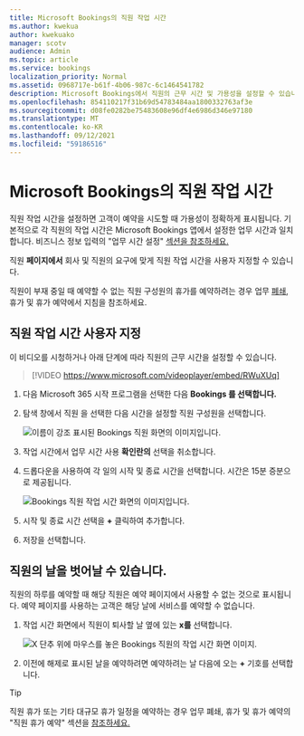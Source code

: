 ```yaml
---
title: Microsoft Bookings의 직원 작업 시간
ms.author: kwekua
author: kwekuako
manager: scotv
audience: Admin
ms.topic: article
ms.service: bookings
localization_priority: Normal
ms.assetid: 0968717e-b61f-4b06-987c-6c1464541782
description: Microsoft Bookings에서 직원의 근무 시간 및 가용성을 설정할 수 있습니다.
ms.openlocfilehash: 854110217f31b69d54783484aa1800332763af3e
ms.sourcegitcommit: d08fe0282be75483608e96df4e6986d346e97180
ms.translationtype: MT
ms.contentlocale: ko-KR
ms.lasthandoff: 09/12/2021
ms.locfileid: "59186516"
---
```

# <a name="employee-working-hours-in-microsoft-bookings"></a>Microsoft Bookings의 직원 작업 시간

직원 작업 시간을 설정하면 고객이 예약을 시도할 때 가용성이 정확하게 표시됩니다. 기본적으로 각 직원의 작업 시간은 Microsoft Bookings 앱에서 설정한 업무 시간과 일치합니다. 비즈니스 정보 입력의 "업무 시간 설정" [섹션을 참조하세요.](enter-business-information.md)

직원 **페이지에서** 회사 및 직원의 요구에 맞게 직원 작업 시간을 사용자 지정할 수 있습니다.

직원이 부재 중일 때 예약할 수 없는 직원 구성원의 휴가를 예약하려는 경우 업무 [폐쇄,](schedule-closures-time-off-vacation.md) 휴가 및 휴가 예약에서 지침을 참조하세요.

## <a name="customize-employee-working-hours"></a>직원 작업 시간 사용자 지정

이 비디오를 시청하거나 아래 단계에 따라 직원의 근무 시간을 설정할 수 있습니다.

> [!VIDEO https://www.microsoft.com/videoplayer/embed/RWuXUq]

1. 다음 Microsoft 365 시작 프로그램을 선택한 다음 **Bookings 를 선택합니다.**

1. 탐색 창에서 직원 을 선택한 다음 시간을 설정할 직원 구성원을 선택합니다.

   ![이름이 강조 표시된 Bookings 직원 화면의 이미지입니다.](../media/bookings-staff-name-highlight.png)

1. 작업 시간에서 업무 시간 사용 **확인란의** 선택을 취소합니다.

1. 드롭다운을 사용하여 각 일의 시작 및 종료 시간을 선택합니다. 시간은 15분 증분으로 제공됩니다.

   ![Bookings 직원 작업 시간 화면의 이미지입니다.](../media/bookings-staff-hours.png)

1. 시작 및 종료 시간 선택을 **+** 클릭하여 추가합니다.

1. 저장을 선택합니다.

## <a name="set-an-employees-days-off"></a>직원의 날을 벗어날 수 있습니다.

직원의 하루를 예약할 때 해당 직원은 예약 페이지에서 사용할 수 없는 것으로 표시됩니다. 예약 페이지를 사용하는 고객은 해당 날에 서비스를 예약할 수 없습니다.

1. 작업 시간 화면에서 직원이 퇴사할 날 옆에 있는 **x를** 선택합니다.

   ![X 단추 위에 마우스를 놓은 Bookings 직원의 작업 시간 화면 이미지.](../media/bookings-staff-time-off.png)

1. 이전에 해제로 표시된 날을 예약하려면 예약하려는 날 다음에 오는 **+** 기호를 선택합니다.

> [!TIP]
> 직원 휴가 또는 기타 대규모 휴가 일정을 예약하는 경우 업무 폐쇄, 휴가 및 휴가 예약의 "직원 휴가 예약" 섹션을 [참조하세요.](schedule-closures-time-off-vacation.md#schedule-employee-time-off)
